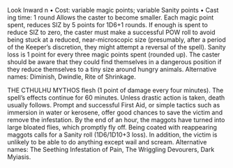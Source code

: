 Look Inward n
• Cost:  variable magic points; variable Sanity points
•
 Cast
ing time: 1 round
Allows the caster to become smaller. Each magic point spent, 
reduces SIZ by 5 points for 1D6+1 rounds. If enough is spent 
to reduce SIZ to zero, the caster must make a successful POW 
roll to avoid being stuck at a reduced, near-microscopic size 
(presumably, after a period of the Keeper’s discretion, they might 
attempt a reversal of the spell). Sanity loss is 1 point for every 
three magic points spent (rounded up). The caster should be 
aware that they could find themselves in a dangerous position 
if they reduce themselves to a tiny size around hungry animals. 
Alternative names: Diminish, Dwindle, Rite of Shrinkage.


THE CTHULHU MYTHOS
flesh (1 point of damage every four minutes). The spell’s 
effects continue for 60 minutes. Unless drastic action is 
taken, death usually follows. Prompt and successful First 
Aid, or simple tactics such as immersion in water or 
kerosene, offer good chances to save the victim and remove 
the infestation. By the end of an hour, the maggots have 
turned into large bloated flies, which promptly fly off.
Being coated with reappearing maggots calls for a Sanity 
roll (1D6/1D10+3 loss). In addition, the victim is unlikely 
to be able to do anything except wail and scream.
Alternative names: The Seething Infestation of Pain, The 
Wriggling Devourers, Dark Myiasis.

